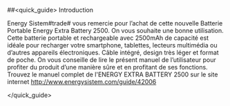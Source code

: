 ##<quick_guide> Introduction

Energy Sistem#trade# vous remercie pour l’achat de cette nouvelle Batterie Portable Energy Extra
Battery 2500. On vous souhaite une bonne utilisation. Cette batterie portable et rechargeable
avec 2500mAh de capacité est idéale pour recharger votre smartphone, tablettes, lecteurs
multimédia ou d’autres appareils électroniques. Câble intégré, design très léger et format de poche.
On vous conseille de lire le présent manuel de l’utilisateur pour profiter du produit d’une manière
sûre et en profitant de ses fonctions.
Trouvez le manuel complet de l'ENERGY EXTRA BATTERY 2500 sur le site internet http://www.energysistem.com/guide/42006

</quick_guide>
